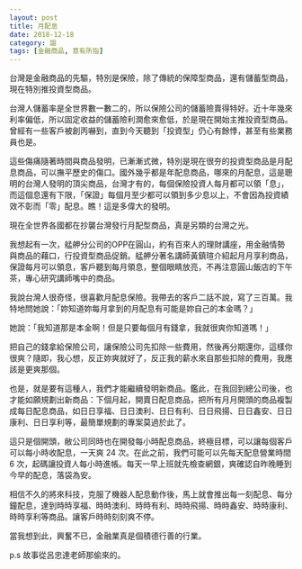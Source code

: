 ```yaml
---
layout: post
title: 月配息
date: 2018-12-18
category: 謅
tags: [金融商品, 意有所指]
---
```


台灣是金融商品的先驅，特別是保險，除了傳統的保障型商品，還有儲蓄型商品，現在特別推投資型商品。

台灣人儲蓄率是全世界數一數二的，所以保險公司的儲蓄險賣得特好。近十年幾來利率偏低，所以固定收益的儲蓄險利潤愈來愈低，於是現在開始主推投資型商品。曾經有一些客戶被創丙嚇到，直到今天聽到「投資型」仍心有餘悸，甚至有些業務員也是。

<!--more-->
這些傷痛隨著時間與商品發明，已漸漸式微，特別是現在很夯的投資型商品是月配息商品，可以撫平歷史的傷口。國外幾乎都是年配息商品，哪來的月配息，這是聰明的台灣人發明的頂尖商品，台灣才有的，每個保險投資人每月都可以領「息」，而這個息還有下限，「保證」每個月至少都可以領到多少息以上，不會因為投資績效不彰而「零」配息。瞧！這是多偉大的發明。

現在全世界各國都在抄襲台灣發行月配型商品，真是另類的台灣之光。

我想起有一次，艋舺分公司的OPP在圓山，約有百來人的理財講座，用金融情勢與商品的藉口，行投資型商品促銷。艋舺分著名講師黃鎮瑄介紹起月月享利商品，保證每月可以領息，客戶聽到每月領息，整個眼睛放亮，不再注意圓山飯店的下午茶，專心研究講師嘴中的商品。

我說台灣人很奇怪，很喜歡月配息保險。我帶去的客戶二話不說，寫了三百萬。我特地問她說：「妳知道妳每月拿到的月配息有可能是妳自己的本金嗎？」

她說：「我知道那是本金啊！但是只要每個月有錢拿，我就很爽你知道嗎！」

把自己的錢拿給保險公司，讓保險公司先扣除一些費用，然後再分期還你，這樣你很爽？隨即，我心想，反正妳爽就好了，反正我的薪水來自那些扣除的費用，我應該是更爽那個。

也是，就是要有這種人，我們才能繼續發明新商品。鑑此，在我回到總公司後，也才能如願規劃出新商品：下個月起，開賣日配息商品，把所有月月開頭的商品複製成每日配息商品，如日日享福、日日澳利、日日有利、日日飛揚、日日鑫安、日日康利、日日享利等，最簡單規劃的專案莫過於此了。

這只是個開頭，敝公司同時也在開發每小時配息商品，終極目標，可以讓每個客戶可以每小時收配息，一天爽 24 次。在此之前，我們可能可以先每天配息營業時間 6 次，起碼讓投資人每小時進帳。每天一早上班就先檢查網銀，爽確認自昨晚睡到今早的配息，落袋為安。

相信不久的將來科技，克服了機器人配息動作後，馬上就會推出每一刻配息、每分鐘配息，達到時時享福、時時澳利、時時有利、時時飛揚、時時鑫安、時時康利、時時享利等商品。讓客戶時時刻刻爽不停。

當我想到此，興奮不已，金融業真是個積德行善的行業。

p.s 故事從呂忠達老師那偷來的。

